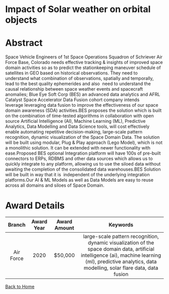 
Impact of Solar weather on orbital objects
==========================================

# Abstract


Space Vehicle Engineers of 1st Space Operations Squadron of Schriever Air Force Base, Colorado needs effective tracking & insights of improved space domain activities so as to predict the stationkeeping maneuver schedule of satellites in GEO based on historical observations. They need to understand what combination of observations, spatially and temporally, lead to the best quality ephemerides and also  need to understand the causal relationship between space weather events and spacecraft anomalies; Blue Eye Soft Corp (BES) an advanced data analytics and AFRL Catalyst Space Accelerator Data Fusion cohort company intends leverage leveraging data fusion to improve the effectiveness of our space domain awareness (SDA) activities.BES proposes the solution which is built on the combination of time-tested algorithms in collaboration with open source Artificial Intelligence (AI), Machine Learning (ML), Predictive Analytics, Data Modelling and Data Science tools, will cost effectively enable automating repetitive decision-making, large-scale pattern recognition, dynamic visualization of the Space Domain Data. The solution will be built using modular, Plug & Play approach (Lego Model), which is not a monolithic solution. It can be extended with newer functionality with ease.Proposed BES optional Integration platform will have 100s of pre-built connectors to ERPs, RDBMS and other data sources which allows us to quickly integrate to any platform, allowing us to use the siloed data without awaiting the completion of the consolidated data warehouses.BES Solution will be built in way that it is  independent of the underlying integration platforms.Our AI & ML Models as well as Data Models are easy to reuse across all domains and siloes of Space Domain.  

# Award Details

|Branch|Award Year|Award Amount|Keywords|
| :---: | :---: | :---: | :---: |
|Air Force|2020|$50,000|large-scale pattern recognition, dynamic visualization of the space domain data, artificial intelligence (ai), machine learning (ml), predictive analytics, data modelling, solar flare data, data fusion|
  
  


[Back to Home](https://github.com/chrischow/dod_sbir_awards/Reports/DJ/#1735)